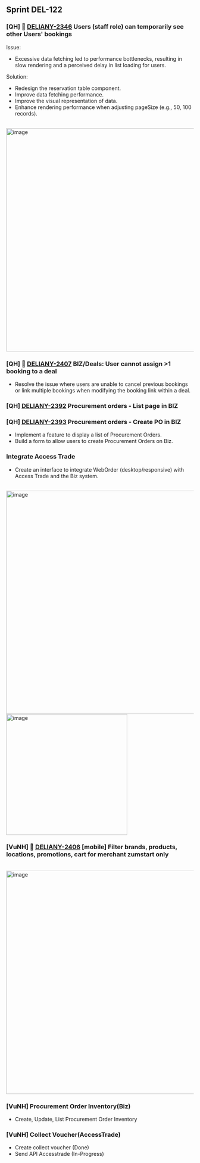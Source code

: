 ## Sprint DEL-122

### [QH] 🚀 [DELIANY-2346](https://deliany.youtrack.cloud/issue/DELIANY-2346/Bug-Users-staff-role-can-temporarily-see-other-Users-bookings) Users (staff role) can temporarily see other Users' bookings
Issue:
- Excessive data fetching led to performance bottlenecks, resulting in slow rendering and a perceived delay in list loading for users.

Solution:
- Redesign the reservation table component.
- Improve data fetching performance.
- Improve the visual representation of data.
- Enhance rendering performance when adjusting pageSize (e.g., 50, 100 records).
<br />
<img width="600" alt="image" src="https://github.com/user-attachments/assets/24fdf6cc-4a4d-478e-a6c3-1047a9527aa1">

### [QH] 🚀 [DELIANY-2407](https://deliany.youtrack.cloud/issue/DELIANY-2407/Bug-BIZ-Deals-User-cannot-assign-1-booking-to-a-deal) BIZ/Deals: User cannot assign >1 booking to a deal
- Resolve the issue where users are unable to cancel previous bookings or link multiple bookings when modifying the booking link within a deal.

### [QH] [DELIANY-2392](https://deliany.youtrack.cloud/issue/DELIANY-2392/BIZ-Procurement-orders-List-page-in-BIZ) Procurement orders - List page in BIZ
### [QH] [DELIANY-2393](https://deliany.youtrack.cloud/issue/DELIANY-2393/BIZ-Procurement-orders-Create-PO-in-BIZ) Procurement orders - Create PO in BIZ
- Implement a feature to display a list of Procurement Orders.
- Build a form to allow users to create Procurement Orders on Biz.

### Integrate Access Trade
- Create an interface to integrate WebOrder (desktop/responsive) with Access Trade and the Biz system.
<br />
<img width="600" alt="image" src="https://github.com/user-attachments/assets/da81a6a0-c26f-44fb-9c0d-0b76ab264a0d">
<br />
<img width="325" alt="image" src="https://github.com/user-attachments/assets/13deb324-a049-4639-b043-d6c9be9a04fc">



### [VuNH] 🚀 [DELIANY-2406](https://deliany.youtrack.cloud/issue/DELIANY-2406) [mobile] Filter brands, products, locations, promotions, cart for merchant zumstart only
<br />
<img width="600" alt="image" src="https://github.com/user-attachments/assets/17f08fce-bd2a-4948-9c9c-2d8bafc43718">

### [VuNH] Procurement Order Inventory(Biz)
  - Create, Update, List Procurement Order Inventory

### [VuNH] Collect Voucher(AccessTrade)
  - Create collect voucher (Done)
  - Send API Accesstrade (In-Progress)
